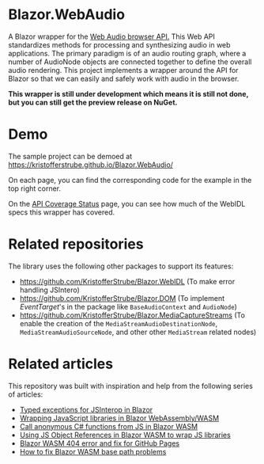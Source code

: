 # Blazor.WebAudio
A Blazor wrapper for the [Web Audio browser API.](https://www.w3.org/TR/webaudio/)
This Web API standardizes methods for processing and synthesizing audio in web applications. The primary paradigm is of an audio routing graph, where a number of AudioNode objects are connected together to define the overall audio rendering. This project implements a wrapper around the API for Blazor so that we can easily and safely work with audio in the browser.

**This wrapper is still under development which means it is still not done, but you can still get the preview release on NuGet.**

# Demo
The sample project can be demoed at https://kristofferstrube.github.io/Blazor.WebAudio/

On each page, you can find the corresponding code for the example in the top right corner.

On the [API Coverage Status](https://kristofferstrube.github.io/Blazor.WebAudio/Status) page, you can see how much of the WebIDL specs this wrapper has covered.


# Related repositories
The library uses the following other packages to support its features:
- https://github.com/KristofferStrube/Blazor.WebIDL (To make error handling JSIntero)
- https://github.com/KristofferStrube/Blazor.DOM (To implement *EventTarget*'s in the package like `BaseAudioContext` and `AudioNode`)
- https://github.com/KristofferStrube/Blazor.MediaCaptureStreams (To enable the creation of the `MediaStreamAudioDestinationNode`, `MediaStreamAudioSourceNode`, and other other `MediaStream` related nodes)

# Related articles
This repository was built with inspiration and help from the following series of articles:

- [Typed exceptions for JSInterop in Blazor](https://kristoffer-strube.dk/post/typed-exceptions-for-jsinterop-in-blazor/)
- [Wrapping JavaScript libraries in Blazor WebAssembly/WASM](https://blog.elmah.io/wrapping-javascript-libraries-in-blazor-webassembly-wasm/)
- [Call anonymous C# functions from JS in Blazor WASM](https://blog.elmah.io/call-anonymous-c-functions-from-js-in-blazor-wasm/)
- [Using JS Object References in Blazor WASM to wrap JS libraries](https://blog.elmah.io/using-js-object-references-in-blazor-wasm-to-wrap-js-libraries/)
- [Blazor WASM 404 error and fix for GitHub Pages](https://blog.elmah.io/blazor-wasm-404-error-and-fix-for-github-pages/)
- [How to fix Blazor WASM base path problems](https://blog.elmah.io/how-to-fix-blazor-wasm-base-path-problems/)
